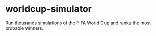 # worldcup-simulator
Run thousands simulations of the FIFA World Cup and ranks the most probable winners.
